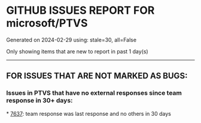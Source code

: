 
# GITHUB ISSUES REPORT FOR microsoft/PTVS


Generated on 2024-02-29 using: stale=30, all=False


Only showing items that are new to report in past 1 day(s)


---

## FOR ISSUES THAT ARE NOT MARKED AS BUGS:


### Issues in PTVS that have no external responses since team response in 30+ days:


\* [7637](https://github.com/microsoft/PTVS/issues/7637 "IntelliSense hangs indefinitely on various occasions, only process restart helps"): team response was last response and no others in 30 days

